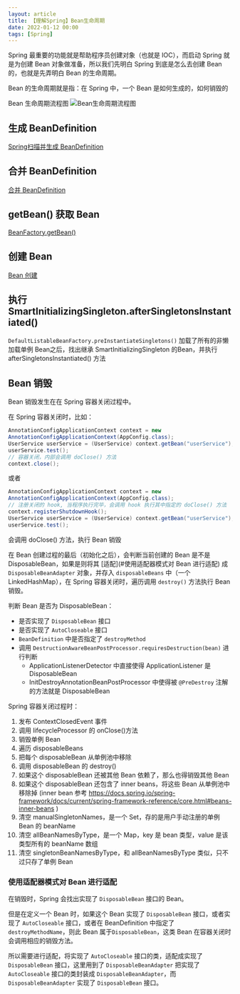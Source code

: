 ```yaml
---
layout: article  
title: 【理解Spring】Bean生命周期
date: 2022-01-12 00:00
tags: [Spring]
---
```


Spring 最重要的功能就是帮助程序员创建对象（也就是 IOC），而启动 Spring 就是为创建 Bean 对象做准备，所以我们先明白 Spring 到底是怎么去创建 Bean 的，也就是先弄明白 Bean 的生命周期。

Bean 的生命周期就是指：在 Spring 中，一个 Bean 是如何生成的，如何销毁的

Bean 生命周期流程图
![Bean生命周期流程图](./attachments/Bean生命周期-1641711003210.png)

## 生成 BeanDefinition

[Spring扫描并生成 BeanDefinition](https://azh3ng.com/2022/01/07/Spring-scan.html)

## 合并 BeanDefinition

[合并 BeanDefinition](https://azh3ng.com/2022/01/08/Spring-merge-BeanDefinition.html)

## getBean() 获取 Bean
[BeanFactory.getBean()](https://azh3ng.com/2022/01/10/Spring-BeanFactory-getBean.html)

## 创建 Bean
[Bean 创建](https://azh3ng.com/2022/01/11/Spring-BeanFactory-createBean.html)

## 执行 SmartInitializingSingleton.afterSingletonsInstantiated()
`DefaultListableBeanFactory.preInstantiateSingletons()`
加载了所有的非懒加载单例 Bean之后，找出继承 SmartInitializingSingleton 的Bean，并执行 afterSingletonsInstantiated() 方法

## Bean 销毁
Bean 销毁发生在在 Spring 容器关闭过程中。

在 Spring 容器关闭时，比如：
```java
AnnotationConfigApplicationContext context = new
AnnotationConfigApplicationContext(AppConfig.class);
UserService userService = (UserService) context.getBean("userService");
userService.test();
// 容器关闭，内部会调用 doClose() 方法
context.close();
```
或者
```java
AnnotationConfigApplicationContext context = new
AnnotationConfigApplicationContext(AppConfig.class);
// 注册关闭的 hook, 当程序执行完毕，会调用 hook 执行其中指定的 doClose() 方法
context.registerShutdownHook();
UserService userService = (UserService) context.getBean("userService");
userService.test();
```
会调用 doClose() 方法，执行 Bean 销毁


在 Bean 创建过程的最后（初始化之后），会判断当前创建的 Bean 是不是 DisposableBean，如果是则将其 [适配](#使用适配器模式对 Bean 进行适配) 成 `DisposableBeanAdapter` 对象，并存入 `disposableBeans` 中（一个 LinkedHashMap），在 Spring 容器关闭时，遍历调用 `destroy()` 方法执行 Bean 销毁。

判断 Bean 是否为 DisposableBean：
- 是否实现了 `DisposableBean` 接口
- 是否实现了 `AutoCloseable` 接口
- `BeanDefinition` 中是否指定了 `destroyMethod`
- 调用 `DestructionAwareBeanPostProcessor.requiresDestruction(bean)` 进行判断
    - ApplicationListenerDetector 中直接使得 ApplicationListener 是 DisposableBean
    - InitDestroyAnnotationBeanPostProcessor 中使得被 `@PreDestroy` 注解的方法就是 DisposableBean

Spring 容器关闭过程时：
1. 发布 ContextClosedEvent 事件
2. 调用 lifecycleProcessor 的 onClose()方法
3. 销毁单例 Bean
4. 遍历 disposableBeans
5. 把每个 disposableBean 从单例池中移除
6. 调用 disposableBean 的 destroy()
7. 如果这个 disposableBean 还被其他 Bean 依赖了，那么也得销毁其他 Bean
8. 如果这个 disposableBean 还包含了 inner beans，将这些 Bean 从单例池中移除掉 (inner bean 参考 https://docs.spring.io/spring-framework/docs/current/spring-framework-reference/core.html#beans-inner-beans )
9. 清空 manualSingletonNames，是一个 Set，存的是用户手动注册的单例 Bean 的 beanName
10. 清空 allBeanNamesByType，是一个 Map，key 是 bean 类型，value 是该类型所有的 beanName 数组
11. 清空 singletonBeanNamesByType，和 allBeanNamesByType 类似，只不过只存了单例 Bean

### 使用适配器模式对 Bean 进行适配

在销毁时，Spring 会找出实现了 `DisposableBean` 接口的 Bean。

但是在定义一个 Bean 时，如果这个 Bean 实现了 `DisposableBean` 接口，或者实现了 `AutoCloseable` 接口，或者在 BeanDefinition 中指定了 `destroyMethodName`，则此 Bean 属于`DisposableBean`，这类 Bean 在容器关闭时会调用相应的销毁方法。

所以需要进行适配，将实现了 `AutoCloseable` 接口的类，适配成实现了 `DisposableBean` 接口，这里用到了 `DisposableBeanAdapter` 把实现了 `AutoCloseable` 接口的类封装成 `DisposableBeanAdapter`，而 `DisposableBeanAdapter` 实现了 `DisposableBean` 接口。